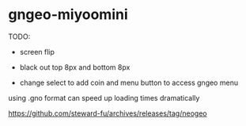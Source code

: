 # gngeo-miyoomini

TODO:

* screen flip

* black out top 8px and bottom 8px

* change select to add coin and menu button to access gngeo menu

using .gno format can speed up loading times dramatically

https://github.com/steward-fu/archives/releases/tag/neogeo
